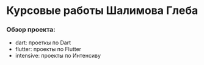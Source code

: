# Курсовые работы Шалимова Глеба

### Обзор проекта:

- dart: проеткы по Dart
- flutter: проекты по Flutter
- intensivе: проекты по Интенсиву